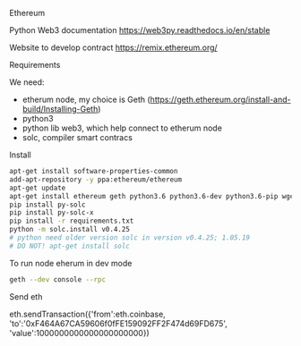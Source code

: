 Ethereum

Python Web3 documentation
https://web3py.readthedocs.io/en/stable

Website to develop contract
https://remix.ethereum.org/

Requirements

We need:
 - etherum node, my choice is Geth 
(https://geth.ethereum.org/install-and-build/Installing-Geth)
 - python3
 - python lib web3, which help connect to etherum node
 - solc, compiler smart contracs 

Install
```bash
apt-get install software-properties-common
add-apt-repository -y ppa:ethereum/ethereum
apt-get update
apt-get install ethereum geth python3.6 python3.6-dev python3.6-pip wget
pip install py-solc
pip install py-solc-x
pip install -r requirements.txt
python -m solc.install v0.4.25
# python need older version solc in version v0.4.25; 1.05.19
# DO NOT! apt-get install solc 
```

To run node eherum in dev mode
```bash
geth --dev console --rpc
```

Send eth

eth.sendTransaction({'from':eth.coinbase, 'to':'0xF464A67CA59606f0fFE159092FF2F474d69FD675', 'value':1000000000000000000000})


